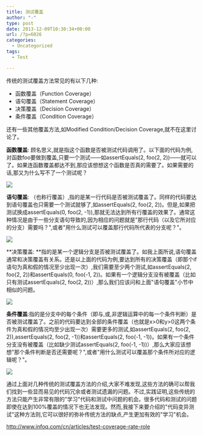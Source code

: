 ```yaml
---
title: 测试覆盖
author: "-"
type: post
date: 2013-12-09T10:30:34+00:00
url: /?p=6026
categories:
  - Uncategorized
tags:
  - Test

---
```

传统的测试覆盖方法常见的有以下几种: 

  * 函数覆盖（Function Coverage）
  * 语句覆盖（Statement Coverage）
  * 决策覆盖（Decision Coverage）
  * 条件覆盖（Condition Coverage）

还有一些其他覆盖方法,如Modified Condition/Decision Coverage,就不在这里讨论了。

**函数覆盖**: 顾名思义,就是指这个函数是否被测试代码调用了。以下面的代码为例,对函数foo要做到覆盖,只要一个测试——如assertEquals(2, foo(2, 2))——就可以了。如果连函数覆盖都达不到,那应该想想这个函数是否真的需要了。如果需要的话,那又为什么写不了一个测试呢？

![][1]

**语句覆盖**: （也称行覆盖）,指的是某一行代码是否被测试覆盖了。同样的代码要达到语句覆盖也只需要一个测试就够了,如assertEquals(2, foo(2, 2))。但是,如果把测试换成assertEquals(0, foo(2, -1)),那就无法达到所有行覆盖的效果了。通常这种情况是由于一些分支语句导致的,因为相应的问题就是"那行代码（以及它所对应的分支）需要吗？",或者"用什么测试可以覆盖那行代码所代表的分支呢？"。

![][2]

**决策覆盖: **指的是某一个逻辑分支是否被测试覆盖了。如我上面所说,语句覆盖通常和决策覆盖有关系。还是以上面的代码为例,要达到所有的决策覆盖（即那个if语句为真和假的情况至少出现一次）,我们需要至少两个测试,如assertEquals(2, foo(2, 2))和assertEquals(0, foo(-1, 2))。如果有一个逻辑分支没有被覆盖（比如只有测试assertEquals(2, foo(2, 2))）,那么我们应该问和上面"语句覆盖"小节中相似的问题。

![][3]

**条件覆盖**:指的是分支中的每个条件（即与,或,非逻辑运算中的每一个条件判断）是否被测试覆盖了。之前的代码要达到全部的条件覆盖（也就是x>0和y>0这两个条件为真和假的情况均至少出现一次）需要更多的测试,如assertEquals(2, foo(2, 2)),assertEquals(2, foo(2, -1))和assertEquals(2, foo(-1, -1))。如果有一个条件分支没有被覆盖（比如缺少测试assertEquals(2, foo(-1, -1))）,那么大家应该想想"那个条件判断是否还需要呢？",或者"用什么测试可以覆盖那个条件所对应的逻辑呢？"。

![][4]

通过上面对几种传统的测试覆盖方法的介绍,大家不难发现,这些方法的确可以帮我们找到一些显而易见的代码冗余或者测试遗漏的问题。不过,实践证明,这些传统的方法只能产生非常有限的"学习"代码和测试中问题的机会。很多代码和测试的问题即使在达到100%覆盖的情况下也无法发现。然而,我接下来要介绍的"代码变异测试"这种方法则,它可以很好的弥补传统方法的缺点,产生更加有效的"学习"机会。


<http://www.infoq.com/cn/articles/test-coverage-rate-role>

 [1]: http://infoqstatic.com/resource/articles/test-coverage-rate-role/zh/resources/1107010.png
 [2]: http://infoqstatic.com/resource/articles/test-coverage-rate-role/zh/resources/1107011.png
 [3]: http://infoqstatic.com/resource/articles/test-coverage-rate-role/zh/resources/1107012.png
 [4]: http://infoqstatic.com/resource/articles/test-coverage-rate-role/zh/resources/1107013.png